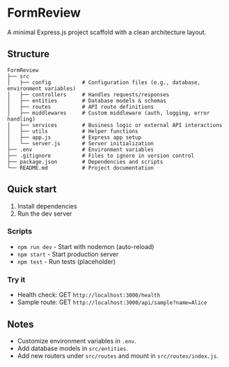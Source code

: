 # FormReview

A minimal Express.js project scaffold with a clean architecture layout.

## Structure

```
FormReview
├── src
│   ├── config          # Configuration files (e.g., database, environment variables)
│   ├── controllers     # Handles requests/responses
│   ├── entities        # Database models & schemas
│   ├── routes          # API route definitions
│   ├── middlewares     # Custom middleware (auth, logging, error handling)
│   ├── services        # Business logic or external API interactions
│   ├── utils           # Helper functions
│   ├── app.js          # Express app setup
│   └── server.js       # Server initialization
├── .env                # Environment variables
├── .gitignore          # Files to ignore in version control
├── package.json        # Dependencies and scripts
└── README.md           # Project documentation
```

## Quick start

1. Install dependencies
2. Run the dev server

### Scripts

- `npm run dev` - Start with nodemon (auto-reload)
- `npm start` - Start production server
- `npm test` - Run tests (placeholder)

### Try it

- Health check: GET `http://localhost:3000/health`
- Sample route: GET `http://localhost:3000/api/sample?name=Alice`

## Notes

- Customize environment variables in `.env`.
- Add database models in `src/entities`.
- Add new routers under `src/routes` and mount in `src/routes/index.js`.
